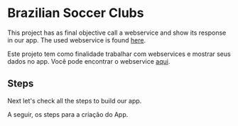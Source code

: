 # Brazilian Soccer Clubs

This project has as final objective call a webservice and show its response in our app.
The used webservice is found [here](http://www.mocky.io/v2/57c49ba10f00007111b50c00).

Este projeto tem como finalidade trabalhar com webservices e mostrar seus dados no app.
Você pode encontrar o webservice [aqui](http://www.mocky.io/v2/57c49ba10f00007111b50c00).

## Steps

Next let's check all the steps to build our app.

A seguir, os steps para a criação do App.

